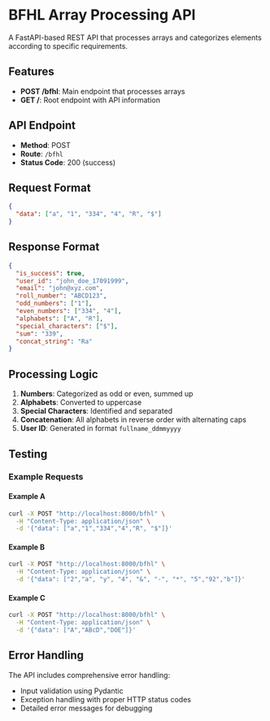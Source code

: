 # BFHL Array Processing API

A FastAPI-based REST API that processes arrays and categorizes elements according to specific requirements.

## Features

- **POST /bfhl**: Main endpoint that processes arrays
- **GET /**: Root endpoint with API information

## API Endpoint

- **Method**: POST
- **Route**: `/bfhl`
- **Status Code**: 200 (success)

## Request Format

```json
{
  "data": ["a", "1", "334", "4", "R", "$"]
}
```

## Response Format

```json
{
  "is_success": true,
  "user_id": "john_doe_17091999",
  "email": "john@xyz.com",
  "roll_number": "ABCD123",
  "odd_numbers": ["1"],
  "even_numbers": ["334", "4"],
  "alphabets": ["A", "R"],
  "special_characters": ["$"],
  "sum": "339",
  "concat_string": "Ra"
}
```

## Processing Logic

1. **Numbers**: Categorized as odd or even, summed up
2. **Alphabets**: Converted to uppercase
3. **Special Characters**: Identified and separated
4. **Concatenation**: All alphabets in reverse order with alternating caps
5. **User ID**: Generated in format `fullname_ddmmyyyy`

## Testing

### Example Requests

#### Example A
```bash
curl -X POST "http://localhost:8000/bfhl" \
  -H "Content-Type: application/json" \
  -d '{"data": ["a","1","334","4","R", "$"]}'
```

#### Example B
```bash
curl -X POST "http://localhost:8000/bfhl" \
  -H "Content-Type: application/json" \
  -d '{"data": ["2","a", "y", "4", "&", "-", "*", "5","92","b"]}'
```

#### Example C
```bash
curl -X POST "http://localhost:8000/bfhl" \
  -H "Content-Type: application/json" \
  -d '{"data": ["A","ABcD","DOE"]}'
```

## Error Handling

The API includes comprehensive error handling:
- Input validation using Pydantic
- Exception handling with proper HTTP status codes
- Detailed error messages for debugging

